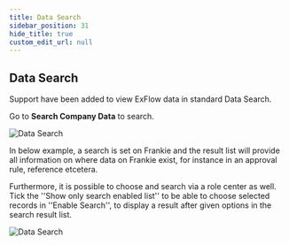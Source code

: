 ```yaml
---
title: Data Search
sidebar_position: 31
hide_title: true
custom_edit_url: null
---
```

## Data Search

Support have been added to view ExFlow data in standard Data Search. 

Go to **Search Company Data** to search.

![Data Search](@site/static/img/media/data-search-001.png)

In below example, a search is set on Frankie and the result list will provide all information on where data on Frankie exist, for instance in an approval rule, reference etcetera. 

Furthermore, it is possible to choose and search via a role center as well. Tick the ''Show only search enabled list'' to be able to choose selected records in ''Enable Search'', to display a result after given options in the search result list. 

![Data Search](@site/static/img/media/data-search-002.png)




